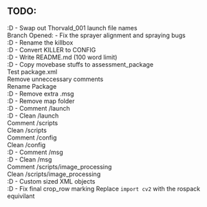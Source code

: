## TODO:

:D - Swap out Thorvald_001 launch file names  
Branch Opened: - Fix the sprayer alignment and spraying bugs  
:D - Rename the killbox  
:D - Convert KILLER to CONFIG  
:D - Write README.md (100 word limit)  
:D - Copy movebase stuffs to assessment_package  
Test package.xml  
Remove unneccessary comments  
Rename Package  
:D - Remove extra .msg  
:D - Remove map folder  
:D - Comment /launch  
:D - Clean /launch  
Comment /scripts  
Clean /scripts  
Comment /config  
Clean /config  
:D - Comment /msg  
:D - Clean /msg  
Comment /scripts/image_processing  
Clean /scripts/image_processing  
:D - Custom sized XML objects  
:D - Fix final crop_row marking
Replace `import cv2` with the rospack equivilant
